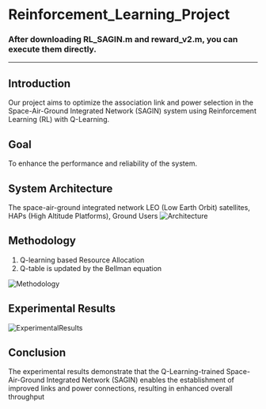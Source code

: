 # Reinforcement_Learning_Project
### After downloading RL_SAGIN.m and reward_v2.m, you can execute them directly.
---
## Introduction
Our project aims to optimize the association link and power selection in the Space-Air-Ground Integrated Network (SAGIN) system using Reinforcement Learning (RL) with Q-Learning.

## Goal
To enhance the performance and reliability of the system.

## System Architecture
The space-air-ground integrated network LEO (Low Earth Orbit) satellites, HAPs (High Altitude Platforms), Ground Users
![Architecture](https://github.com/Lewis-panda/Reinforcement-Learning_Project/assets/116704255/1fee80ba-0c03-44be-839a-b72f962ce18d)


## Methodology
1. Q-learning based Resource Allocation
2. Q-table is updated by the Bellman equation

![Methodology](https://github.com/Lewis-panda/Reinforcement-Learning_Project/assets/116704255/6dfdc60a-3141-4bff-9fe4-2ffcd50fe507)



## Experimental Results
![ExperimentalResults](https://github.com/Lewis-panda/Reinforcement-Learning_Project/assets/116704255/fc8e27de-fb8a-4a97-bb30-8dc94e9b228c)

## Conclusion
The experimental results demonstrate that the Q-Learning-trained Space-Air-Ground Integrated Network (SAGIN) enables the establishment of improved links and power connections, resulting in enhanced overall throughput


